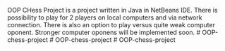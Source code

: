 
OOP CHess Project is a project written in Java in NetBeans IDE. There is possibility to play for 2 players on local computers and via network connection. There is also an option to play versus quite weak computer oponent. Stronger computer oponens will be implemented soon.
#   O O P - c h e s s - p r o j e c t 
 
 #   O O P - c h e s s - p r o j e c t 
 
 #   O O P - c h e s s - p r o j e c t 
 
 
